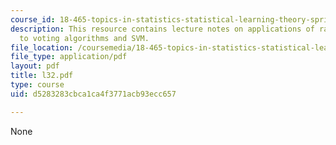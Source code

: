 ```yaml
---
course_id: 18-465-topics-in-statistics-statistical-learning-theory-spring-2007
description: This resource contains lecture notes on applications of random VC inequality
  to voting algorithms and SVM.
file_location: /coursemedia/18-465-topics-in-statistics-statistical-learning-theory-spring-2007/d5283283cbca1ca4f3771acb93ecc657_l32.pdf
file_type: application/pdf
layout: pdf
title: l32.pdf
type: course
uid: d5283283cbca1ca4f3771acb93ecc657

---
```

None